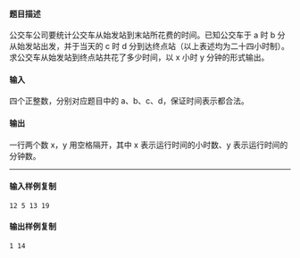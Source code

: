 #### 题目描述

公交车公司要统计公交车从始发站到末站所花费的时间。已知公交车于 a 时 b 分从始发站出发，并于当天的 c 时 d 分到达终点站（以上表述均为二十四小时制）。求公交车从始发站到终点站共花了多少时间，以 x 小时 y 分钟的形式输出。

#### 输入

四个正整数，分别对应题目中的 a、b、c、d，保证时间表示都合法。

#### 输出

一行两个数 x，y 用空格隔开，其中 x 表示运行时间的小时数、y 表示运行时间的分钟数。  

___

#### 输入样例复制

```
12 5 13 19
```

#### 输出样例复制

```
1 14
```